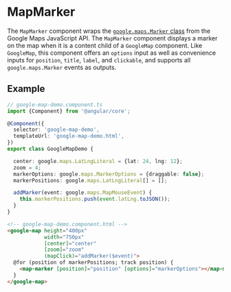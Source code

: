 # MapMarker

The `MapMarker` component wraps the [`google.maps.Marker` class](https://developers.google.com/maps/documentation/javascript/reference/marker#Marker) from the Google Maps JavaScript API. The `MapMarker` component displays a marker on the map when it is a content child of a `GoogleMap` component. Like `GoogleMap`, this component offers an `options` input as well as convenience inputs for `position`, `title`, `label`, and `clickable`, and supports all `google.maps.Marker` events as outputs.

## Example

```typescript
// google-map-demo.component.ts
import {Component} from '@angular/core';

@Component({
  selector: 'google-map-demo',
  templateUrl: 'google-map-demo.html',
})
export class GoogleMapDemo {

  center: google.maps.LatLngLiteral = {lat: 24, lng: 12};
  zoom = 4;
  markerOptions: google.maps.MarkerOptions = {draggable: false};
  markerPositions: google.maps.LatLngLiteral[] = [];

  addMarker(event: google.maps.MapMouseEvent) {
    this.markerPositions.push(event.latLng.toJSON());
  }
}
```

```html
<!-- google-map-demo.component.html -->
<google-map height="400px"
            width="750px"
            [center]="center"
            [zoom]="zoom"
            (mapClick)="addMarker($event)">
  @for (position of markerPositions; track position) {
    <map-marker [position]="position" [options]="markerOptions"></map-marker>
  }
</google-map>
```
